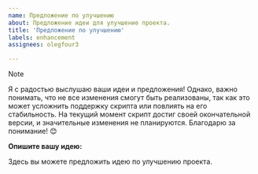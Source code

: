 ```yaml
---
name: Предложение по улучшению
about: Предложение идеи для улучшение проекта.
title: 'Предложение по улучшению'
labels: enhancement
assignees: olegfour3

---
```


> [!NOTE]  
> Я с радостью выслушаю ваши идеи и предложения! Однако, важно понимать, что не все изменения смогут быть реализованы, так как это может усложнить поддержку скрипта или повлиять на его стабильность. На текущий момент скрипт достиг своей окончательной версии, и значительные изменения не планируются. Благодарю за понимание! 😊

**Опишите вашу идею:**

Здесь вы можете предложить идею по улучшению проекта.
